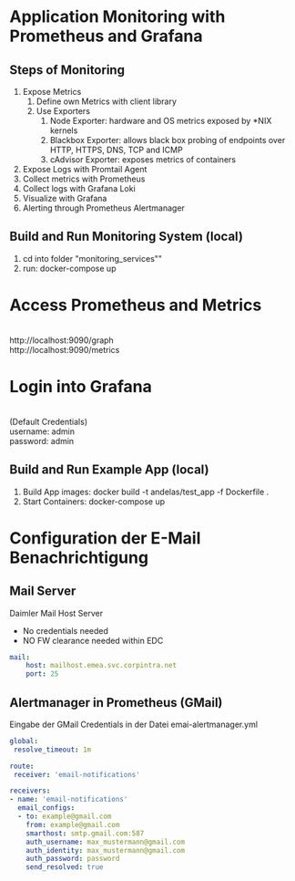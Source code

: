 # Application Monitoring with Prometheus and Grafana 

## Steps of Monitoring

1. Expose Metrics
    1. Define own Metrics with client library
    2. Use Exporters
        1. Node Exporter: hardware and OS metrics exposed by *NIX kernels
        2. Blackbox Exporter: allows black box probing of endpoints over HTTP, HTTPS, DNS, TCP and ICMP
        3. cAdvisor Exporter: exposes metrics of containers
2. Expose Logs with Promtail Agent
3. Collect metrics with Prometheus
4. Collect logs with Grafana Loki
5. Visualize with Grafana
6. Alerting through Prometheus Alertmanager

## Build and Run Monitoring System (local)

1. cd into folder "monitoring_services""
2. run: docker-compose up 

# Access Prometheus and Metrics
<br> http://localhost:9090/graph
<br> http://localhost:9090/metrics

# Login into Grafana 

<br> (Default Credentials)
<br> username: admin
<br> password: admin

## Build and Run Example App (local)

1. Build App images: 
    docker build -t andelas/test_app -f  Dockerfile . 
2. Start Containers:
    docker-compose up

# Configuration der E-Mail Benachrichtigung

## Mail Server
Daimler Mail Host Server
- No credentials needed
- NO FW clearance needed within EDC

```yml
mail:
    host: mailhost.emea.svc.corpintra.net
    port: 25

```

## Alertmanager in Prometheus (GMail)

Eingabe der GMail Credentials in der Datei emai-alertmanager.yml

```yml 
global:
 resolve_timeout: 1m

route:
 receiver: 'email-notifications'

receivers:
- name: 'email-notifications'
  email_configs:
  - to: example@gmail.com
    from: example@gmail.com
    smarthost: smtp.gmail.com:587
    auth_username: max_mustermann@gmail.com
    auth_identity: max_mustermann@gmail.com
    auth_password: password
    send_resolved: true
```


